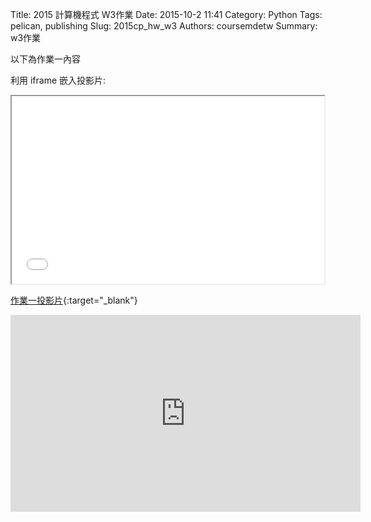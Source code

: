 Title: 2015 計算機程式 W3作業
Date: 2015-10-2 11:41
Category: Python
Tags: pelican, publishing
Slug: 2015cp_hw_w3
Authors: coursemdetw
Summary: w3作業

以下為作業一內容

利用 iframe 嵌入投影片:

<iframe src="40423144_cp_w3_p.html" width="500" height="300"></iframe>

[作業一投影片](40423144_cp_w3_p.html){:target="_blank"}

<iframe width="560" height="315" src="https://www.youtube.com/embed/F2uX6ByoW7A" frameborder="0" allowfullscreen></iframe>